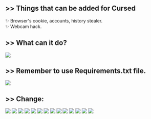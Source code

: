 ## >> Things that can be added for Cursed
✨ Browser's cookie, accounts, history stealer.<br>
✨ Webcam hack.<br>
## >> What can it do?
 <img src="https://github.com/utkayfirat/Cursed/blob/main/somephoto/0.png"><br>
## >> Remember to use Requirements.txt file.
 <img src="https://github.com/utkayfirat/Cursed/blob/main/somephoto/1.png"><br>
## >> Change:
 <img src="https://github.com/utkayfirat/Cursed/blob/main/somephoto/2.png">
 <img src="https://github.com/utkayfirat/Cursed/blob/main/somephoto/3.png">
 <img src="https://github.com/utkayfirat/Cursed/blob/main/somephoto/4.png">
 <img src="https://github.com/utkayfirat/Cursed/blob/main/somephoto/5.png">
 <img src="https://github.com/utkayfirat/Cursed/blob/main/somephoto/6.png">
 <img src="https://github.com/utkayfirat/Cursed/blob/main/somephoto/7.png">
 <img src="https://github.com/utkayfirat/Cursed/blob/main/somephoto/8.png">
 <img src="https://github.com/utkayfirat/Cursed/blob/main/somephoto/9.png">
 <img src="https://github.com/utkayfirat/Cursed/blob/main/somephoto/10.png">
 <img src="https://github.com/utkayfirat/Cursed/blob/main/somephoto/11.png">
 <img src="https://github.com/utkayfirat/Cursed/blob/main/somephoto/12.png">
 <img src="https://github.com/utkayfirat/Cursed/blob/main/somephoto/13.png">
 <img src="https://github.com/utkayfirat/Cursed/blob/main/somephoto/14.png">
 <img src="https://github.com/utkayfirat/Cursed/blob/main/somephoto/15.png">
